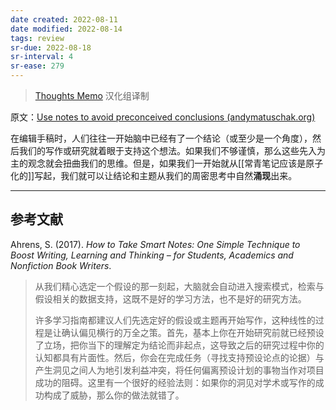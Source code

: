 ```yaml
---
date created: 2022-08-11
date modified: 2022-08-14
tags: review
sr-due: 2022-08-18
sr-interval: 4
sr-ease: 279
---
```

> [Thoughts Memo](https://paratranz.cn/projects/3131) 汉化组译制

原文：[Use notes to avoid preconceived conclusions (andymatuschak.org)](https://notes.andymatuschak.org/z6Mx6PrJjGCf2akGM9pvoZ5Nk3EozcZcc9zHx)

在编辑手稿时，人们往往一开始脑中已经有了一个结论（或至少是一个角度），然后我们的写作或研究就着眼于支持这个想法。如果我们不够谨慎，那么这些先入为主的观念就会扭曲我们的思维。但是，如果我们一开始就从[[常青笔记应该是原子化的]]写起，我们就可以让结论和主题从我们的周密思考中自然**涌现**出来。

___

## 参考文献

Ahrens, S. (2017). _How to Take Smart Notes: One Simple Technique to Boost Writing, Learning and Thinking – for Students, Academics and Nonfiction Book Writers_.

> 从我们精心选定一个假设的那一刻起，大脑就会自动进入搜索模式，检索与假设相关的数据支持，这既不是好的学习方法，也不是好的研究方法。
>
> 许多学习指南都建议人们先选定好的假设或主题再开始写作，这种线性的过程是让确认偏见横行的万全之策。首先，基本上你在开始研究前就已经预设了立场，把你当下的理解定为结论而非起点，这导致之后的研究过程中你的认知都具有片面性。然后，你会在完成任务（寻找支持预设论点的论据）与产生洞见之间人为地引发利益冲突，将任何偏离预设计划的事物当作对项目成功的阻碍。这里有一个很好的经验法则：如果你的洞见对学术或写作的成功构成了威胁，那么你的做法就错了。
